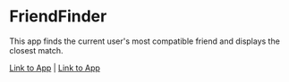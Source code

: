 # FriendFinder

This app finds the current user's most compatible friend and displays the closest match.

[Link to App](https://guarded-spire-40110.herokuapp.com/) | [Link to App](https://git.heroku.com/guarded-spire-40110.git)